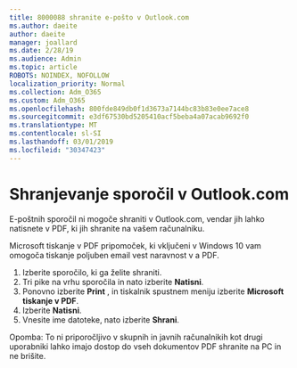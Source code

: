 ```yaml
---
title: 8000088 shranite e-pošto v Outlook.com
ms.author: daeite
author: daeite
manager: joallard
ms.date: 2/28/19
ms.audience: Admin
ms.topic: article
ROBOTS: NOINDEX, NOFOLLOW
localization_priority: Normal
ms.collection: Adm_O365
ms.custom: Adm_O365
ms.openlocfilehash: 800fde849db0f1d3673a7144bc83b83e0ee7ace8
ms.sourcegitcommit: e3df67530bd5205410acf5beba4a07acab9692f0
ms.translationtype: MT
ms.contentlocale: sl-SI
ms.lasthandoff: 03/01/2019
ms.locfileid: "30347423"
---
```

# <a name="saving-messages-in-outlookcom"></a>Shranjevanje sporočil v Outlook.com

E-poštnih sporočil ni mogoče shraniti v Outlook.com, vendar jih lahko natisnete v PDF, ki jih shranite na vašem računalniku.

Microsoft tiskanje v PDF pripomoček, ki vključeni v Windows 10 vam omogoča tiskanje poljuben email vest naravnost v a PDF.

1. Izberite sporočilo, ki ga želite shraniti.
2. Tri pike na vrhu sporočila in nato izberite **Natisni**.
3. Ponovno izberite **Print** , in tiskalnik spustnem meniju izberite **Microsoft tiskanje v PDF**.
4. Izberite **Natisni**.
5. Vnesite ime datoteke, nato izberite **Shrani**.

Opomba: To ni priporočljivo v skupnih in javnih računalnikih kot drugi uporabniki lahko imajo dostop do vseh dokumentov PDF shranite na PC in ne brišite.
